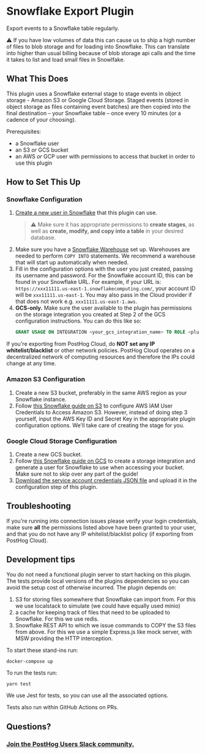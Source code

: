 # Snowflake Export Plugin

Export events to a Snowflake table regularly.

:warning: If you have low volumes of data this can cause us to ship a high number of files to blob storage and for loading into Snowflake. This can translate into higher than usual billing because of blob storage api calls and the time it takes to list and load small files in Snowlfake.

## What This Does

This plugin uses a Snowflake external stage to stage events in object storage - Amazon S3 or Google Cloud Storage. Staged events (stored in object storage as files containing event batches) are then copied into the final destination – your Snowflake table – once every 10 minutes (or a cadence of your choosing).

Prerequisites:

-   a Snowflake user
-   an S3 _or_ GCS bucket
-   an AWS _or_ GCP user with permissions to access that bucket in order to use this plugin

## How to Set This Up

### Snowflake Configuration

1. [Create a new user in Snowflake](https://docs.snowflake.com/en/sql-reference/sql/create-user.html) that this plugin can use.
    > ⚠️ Make sure it has appropriate permissions to **create stages**, as well as **create, modify, and copy into a table** in your desired database.
2. Make sure you have a [Snowflake Warehouse](https://docs.snowflake.com/en/user-guide/warehouses-overview.html) set up. Warehouses are needed to perform `COPY INTO` statements. We recommend a warehouse that will start up automatically when needed.
3. Fill in the configuration options with the user you just created, passing its username and password. For the Snowflake account ID, this can be found in your Snowflake URL. For example, if your URL is: `https://xxx11111.us-east-1.snowflakecomputing.com/`, your account ID will be `xxx11111.us-east-1`. You may also pass in the Cloud provider if that does not work e.g. `xxx11111.us-east-1.aws`.
4. **GCS-only.** Make sure the user available to the plugin has permissions on the storage integration you created at Step 2 of the GCS configuration instructions. You can do this like so:
    ```sql
    GRANT USAGE ON INTEGRATION <your_gcs_integration_name> TO ROLE <plugin_user_role>
    ```

If you're exporting from PostHog Cloud, do **NOT set any IP whitelist/blacklist** or other network policies. PostHog Cloud operates on a decentralized network of computing resources and therefore the IPs could change at any time.

### Amazon S3 Configuration

1. Create a new S3 bucket, preferably in the same AWS region as your Snowflake instance.
2. Follow [this Snowflake guide on S3](https://docs.snowflake.com/en/user-guide/data-load-s3-config-aws-iam-user.html) to configure AWS IAM User Credentials to Access Amazon S3. However, instead of doing step 3 yourself, input the AWS Key ID and Secret Key in the appropriate plugin configuration options. We'll take care of creating the stage for you.

### Google Cloud Storage Configuration

1. Create a new GCS bucket.
2. Follow [this Snowflake guide on GCS](https://docs.snowflake.com/en/user-guide/data-load-gcs-config.html) to create a storage integration and generate a user for Snowflake to use when accessing your bucket. Make sure not to skip over any part of the guide!
3. [Download the service account credentials JSON file](https://developers.google.com/workspace/guides/create-credentials#service-account) and upload it in the configuration step of this plugin.

## Troubleshooting

If you're running into connection issues please verify your login credentials, make sure **all** the permissions listed above have been granted to your user, and that you do not have any IP whitelist/blacklist policy (if exporting from PostHog Cloud).

## Development tips

You do not need a functional plugin server to start hacking on this plugin. The
tests provide local versions of the plugins dependencies so you can avoid the
setup cost of otherwise incurred. The plugin depends on:

1.  S3 for storing files somewhere that Snowflake can import from. For this we
    use localstack to simulate (we could have equally used minio)
1.  a cache for keeping track of files that need to be uploaded to Snowflake.
    For this we use redis.
1.  Snowflake REST API to which we issue commands to COPY the S3 files from
    above. For this we use a simple Express.js like mock server, with MSW
    providing the HTTP interception.

To start these stand-ins run:

```bash
docker-compose up
```

To run the tests run:

```
yarn test
```

We use Jest for tests, so you can use all the associated options.

Tests also run within GitHub Actions on PRs.

## Questions?

### [Join the PostHog Users Slack community.](https://posthog.com/slack)
